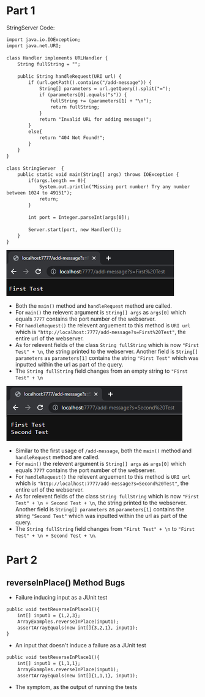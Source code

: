 # Part 1
StringServer Code:
```
import java.io.IOException;
import java.net.URI;

class Handler implements URLHandler {
    String fullString = "";

    public String handleRequest(URI url) {
        if (url.getPath().contains("/add-message")) {
            String[] parameters = url.getQuery().split("=");
            if (parameters[0].equals("s")) {
                fullString += (parameters[1] + "\n");
                return fullString;
            }
            return "Invalid URL for adding message!";
        }
        else{
            return "404 Not Found!";
        }
    }         
}

class StringServer  {
    public static void main(String[] args) throws IOException {
        if(args.length == 0){
            System.out.println("Missing port number! Try any number between 1024 to 49151");
            return;
        }

        int port = Integer.parseInt(args[0]);

        Server.start(port, new Handler());
    }
}
```
![Image](StringServerTest1.PNG)
 * Both the `main()` method and `handleRequest` method are called.
 * For `main()` the relevent argument is `String[] args` as `args[0]` which equals `7777` contains the port number of the webserver.
 * For `handleRequest()` the relevent arguement to this method is `URI url` which is `"http://localhost:7777/add-message?s=First%20Test"`, the entire url of the webserver.
 * As for relevent fields of the class `String fullString` which is now `"First Test" + \n`, the string printed to the webserver. Another field is `String[] parameters` as `parameters[1]` contains the string `"First Test"` which was inputted within the url as part of the query.
 * The `String fullString` field changes from an empty string to `"First Test" + \n` 

![Image](StringServerTest2.PNG)
 * Similar to the first usage of `/add-message`, both the `main()` method and `handleRequest` method are called.
 * For `main()` the relevent argument is `String[] args` as `args[0]` which equals `7777` contains the port number of the webserver.
 * For `handleRequest()` the relevent arguement to this method is `URI url` which is `"http://localhost:7777/add-message?s=Second%20Test"`, the entire url of the webserver.
 * As for relevent fields of the class `String fullString` which is now `"First Test" + \n + Second Test + \n`, the string printed to the webserver. Another field is `String[] parameters` as `parameters[1]` contains the string `"Second Test"` which was inputted within the url as part of the query.
 * The `String fullString` field changes from `"First Test" + \n` to `"First Test" + \n + Second Test + \n`.

# Part 2
## reverseInPlace() Method Bugs
 * Failure inducing input as a JUnit test
```
public void testReverseInPlace1(){
    int[] input1 = {1,2,3};
    ArrayExamples.reverseInPlace(input1);
    assertArrayEquals(new int[]{3,2,1}, input1);
}
```
 * An input that doesn't induce a failure as a JUnit test
```
public void testReverseInPlace1(){
    int[] input1 = {1,1,1};
    ArrayExamples.reverseInPlace(input1);
    assertArrayEquals(new int[]{1,1,1}, input1);
```
 * The symptom, as the output of running the tests
 
